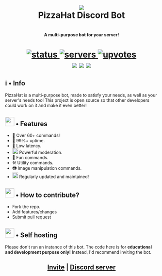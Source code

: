 <h1 align="center">
    <img src="https://github.com/DTS-11/PizzaHat/blob/main/assets/logo-christmas.png"/> <br>
PizzaHat Discord Bot <h1/>
	
<h4 align="center"> A multi-purpose bot for your server! <h4/>

<h1 align="center">
  <a href="https://top.gg/bot/860889936914677770">
      <img src="https://top.gg/api/widget/status/860889936914677770.png" alt="status" />
  </a>
  <a href="https://top.gg/bot/860889936914677770">
      <img src="https://top.gg/api/widget/servers/860889936914677770.svg/" alt="servers" />
  </a>
  <a href="https://top.gg/bot/860889936914677770">
      <img src="https://top.gg/api/widget/upvotes/860889936914677770.svg/" alt="upvotes" />
  </a><br>
  <img src="https://img.shields.io/badge/discord.py-1.7.3-blue?style=flat" />
  <img src="https://img.shields.io/badge/Python-3.9-green?style=flat&logo=python" />
  <img src="https://github.com/DTS-11/PizzaHat/actions/workflows/codeql-analysis.yml/badge.svg" />
</h1>
	
	
## ℹ️ • Info

PizzaHat is a multi-purpose bot, made to satisfy your needs, as well as your server's needs too! This project is open source so that other developers could work on it and make it even better!

	
## <img src="https://cdn.discordapp.com/emojis/800797566471897088.png?size=80" height="30px"> • Features

- 📌 Over 60+ commands! </li>
- 🔼 99%+ uptime. </li>
- 🏓 Low latency. </li>
- <img src="https://cdn.discordapp.com/emojis/847248846526087239.png?size=80" height="19px"> Powerful moderation. </li>
- 🥳 Fun commands. </li>
- ⚒️ Utility commands. </li>
- 📷 Image manipulation commands. </li>
- <img src="https://cdn.discordapp.com/emojis/809170074006192130.png?size=80" height="19px"> Regularly updated and maintained! </li>
	
## <img src='https://cdn.discordapp.com/emojis/802615573556363284.png?size=80' height="30px"> • How to contribute?

- Fork the repo.
- Add features/changes
- Submit pull request
	
## <img src="https://cdn.discordapp.com/emojis/802615572080099378.png?size=80" height="30px"> • Self hosting

Please don't run an instance of this bot. The code here is for **educational and development purpose only!** Instead, I'd recommend inviting the bot.

<h2 align="center"> <a href="https://dsc.gg/pizza-invite">Invite</a> | <a href="https://discord.gg/WhNVDTF">Discord server</a> <h2/>
